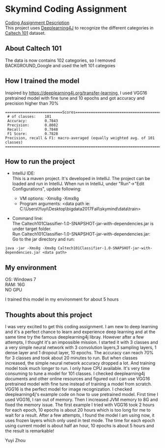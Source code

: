 # Skymind Coding Assignment 

[Coding Assignment Description](https://www.zepl.com/viewer/notebooks/bm90ZTovL2Nyb2NrcG90dmVnZ2llcy9hZjAyZmEzOTk3M2Y0NmRhODFhM2Y0OGMzNmU0OTI5NC9ub3RlLmpzb24) <br />
This project uses [Deeplearning4J](https://github.com/deeplearning4j/deeplearning4j) to recognize the different categories in [Caltech 101](http://www.vision.caltech.edu/Image_Datasets/Caltech101/) dataset.

## About Caltech 101

The data is now contains 102 categories, so I removed BACKGROUND_Google and used the left 101 categoies

## How I trained the model

Inspired by https://deeplearning4j.org/transfer-learning, I used VGG16 pretrained model with fine tune and 10 epochs and got accuracy and precision higher than 70%
```
==========================Scores========================================
 # of classes:    101
 Accuracy:        0.7843
 Precision:       0.8082
 Recall:          0.7848
 F1 Score:        0.7828
Precision, recall & F1: macro-averaged (equally weighted avg. of 101 classes)
========================================================================
```
## How to run the project 

* IntelliJ IDE:<br />
This is a maven project. It's developed in IntelliJ. The project can be loaded and run in IntelliJ.
When run in IntelliJ, under "Run"->"Edit Configurations", update following:
  * VM options: -Xms8g -Xmx8g
  * Program arguments: <data path ie: C:\\Users\\Yuyi\\Desktop\\bigdata2017Fall\\skymind\\data\\train>

* Command line:<br />
The Caltech101Classifier-1.0-SNAPSHOT-jar-with-dependencies.jar is under target folder.<br />
Run Caltech101Classifier-1.0-SNAPSHOT-jar-with-dependencies.jar:<br />
Go to the jar directory and run:
```
java -jar -Xms8g -Xmx8g Caltech101Classifier-1.0-SNAPSHOT-jar-with-dependencies.jar <data path>
```

## My environment 

OS: Windows 7 <br />
RAM: 16G <br />
NO GPU <br />

I trained this model in my environment for about 5 hours

## Thoughts about this project

I was very excited to get this coding assignment. I am new to deep learning and it's a perfect chance to learn and experience deep learning and at the same time try the famous deeplearning4j libray. However after a few attempts, I thought it's an impossible mission. I started it with 3 classes and a very simple neural network with 3 convolution layers,3 sampling layers, 1 dense layer and 1 dropout layer, 10 epochs. The accuracy can reach 70% for 3 classes and took about 20 minutes to run. But when classes increased, the simple neural network accuracy dropped a lot. And training model took much longer to run. I only have CPU available. It's very time consuming to tune a model for 101 classes. I checked deeplearning4j documents and other online resources and figured out I can use VGG16 pretrained model with fine tune instead of training a model from scratch. VGG16 is the perfect model for image recognization. I checked deeplearning4j's example code on how to use pretrained model. First time I used VGG16, I ran out of memory. Then I increased JVM memory to 8G and fixed the memory issue. The first example I tried with VGG16 took 2 hours for each epoch, 10 epochs is about 20 hours which is too long for me to wait for a result. After a few attempts, I found the model I am using now, it uses frozen layers which only used in test mode. The time for each epoch using current model is about half an hour, 10 epochs is about 5 hours and the result is remarkable! <br/>

Yuyi Zhou
